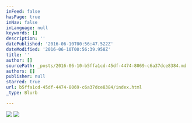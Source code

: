 ```yaml
---
inFeed: false
hasPage: true
inNav: false
inLanguage: null
keywords: []
description: ''
datePublished: '2016-06-10T00:56:47.522Z'
dateModified: '2016-06-10T00:56:39.958Z'
title: ''
author: []
sourcePath: _posts/2016-06-10-b5ffa1cd-45df-4474-8069-c6a37dce8384.md
authors: []
publisher: null
starred: true
url: b5ffa1cd-45df-4474-8069-c6a37dce8384/index.html
_type: Blurb

---
```

![](https://the-grid-user-content.s3-us-west-2.amazonaws.com/1f585dcf-84f7-481d-bbc6-38aac840b1e7.jpg)
![](https://the-grid-user-content.s3-us-west-2.amazonaws.com/88ea7823-1aba-4baf-b0ec-2455d92c0f62.jpg)